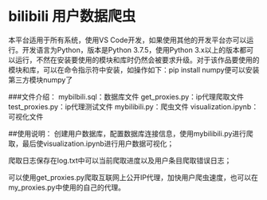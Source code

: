 # bilibili 用户数据爬虫

本平台适用于所有系统，使用VS Code开发，如果使用其他的开发平台亦可以运行。开发语言为Python，版本是Python 3.7.5，使用Python 3.x以上的版本都可以运行，不然在安装要使用的模块和库时仍然会被要求升级。对于该作品要使用的模块和库，可以在命令指示符中安装，如操作如下：pip install numpy便可以安装第三方模块numpy了

###文件介绍：
mybilbili.sql：数据库文件
get_proxies.py：ip代理爬取文件
test_proxies.py：ip代理测试文件
mybilibili.py：爬虫文件
visualization.ipynb：可视化文件

##使用说明：
创建用户数据库，配置数据库连接信息，使用mybilibili.py进行爬取，最后使visualization.ipynb进行用户数据可视化；


爬取日志保存在log.txt中可以当前爬取进度以及用户条目爬取错误日志；


可以使用get_proxies.py爬取互联网上公开IP代理，加快用户爬虫速度，也可以在my_proxies.py中使用的自己的代理。
